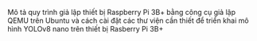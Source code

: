 Mô tả quy trình giả lập thiết bị Raspberry Pi 3B+ bằng công cụ giả lập QEMU trên Ubuntu và cách cài đặt các thư viện cần thiết để triển khai mô hình YOLOv8 nano trên thiết bị Rasberry Pi 3B+
